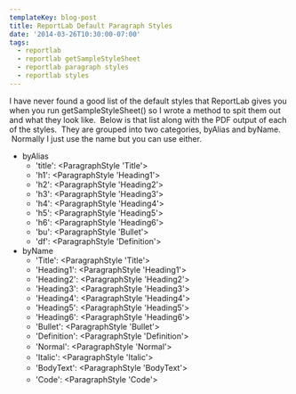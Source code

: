 ```yaml
---
templateKey: blog-post
title: ReportLab Default Paragraph Styles
date: '2014-03-26T10:30:00-07:00'
tags:
  - reportlab
  - reportlab getSampleStyleSheet
  - reportlab paragraph styles
  - reportlab styles
---
```

I have never found a good list of the default styles that ReportLab gives you when you run getSampleStyleSheet() so I wrote a method to spit them out and what they look like.  Below is that list along with the PDF output of each of the styles.  They are grouped into two categories, byAlias and byName.  Normally I just use the name but you can use either.
<ul>
	<li>byAlias
<ul>
	<li>'title': &lt;ParagraphStyle 'Title'&gt;</li>
	<li>'h1': &lt;ParagraphStyle 'Heading1'&gt;</li>
	<li>'h2': &lt;ParagraphStyle 'Heading2'&gt;</li>
	<li>'h3': &lt;ParagraphStyle 'Heading3'&gt;</li>
	<li>'h4': &lt;ParagraphStyle 'Heading4'&gt;</li>
	<li>'h5': &lt;ParagraphStyle 'Heading5'&gt;</li>
	<li>'h6': &lt;ParagraphStyle 'Heading6'&gt;</li>
	<li>'bu': &lt;ParagraphStyle 'Bullet'&gt;</li>
	<li>'df': &lt;ParagraphStyle 'Definition'&gt;</li>
</ul>
</li>
	<li>byName
<ul>
	<li>'Title': &lt;ParagraphStyle 'Title'&gt;</li>
	<li>'Heading1': &lt;ParagraphStyle 'Heading1'&gt;</li>
	<li>'Heading2': &lt;ParagraphStyle 'Heading2'&gt;</li>
	<li>'Heading3': &lt;ParagraphStyle 'Heading3'&gt;</li>
	<li>'Heading4': &lt;ParagraphStyle 'Heading4'&gt;</li>
	<li>'Heading5': &lt;ParagraphStyle 'Heading5'&gt;</li>
	<li>'Heading6': &lt;ParagraphStyle 'Heading6'&gt;</li>
	<li>'Bullet': &lt;ParagraphStyle 'Bullet'&gt;</li>
	<li>'Definition': &lt;ParagraphStyle 'Definition'&gt;</li>
	<li><span style="line-height: 1.5em;">'Normal': &lt;ParagraphStyle 'Normal'&gt;</span></li>
	<li>'Italic': &lt;ParagraphStyle 'Italic'&gt;</li>
	<li><span style="line-height: 1.5em;">'BodyText': &lt;ParagraphStyle 'BodyText'&gt;</span></li>
	<li><span style="line-height: 1.5em;">'Code': &lt;ParagraphStyle 'Code'&gt;</span></li>
</ul>
</li>
</ul>
